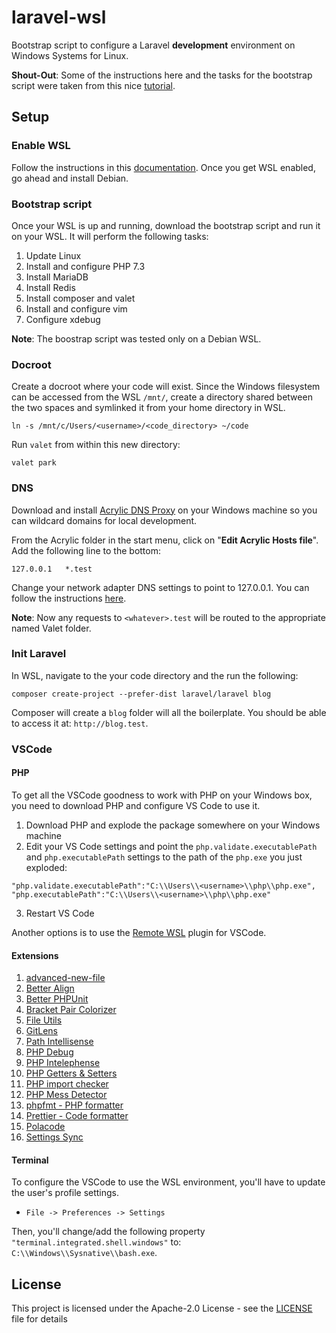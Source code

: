 # laravel-wsl

Bootstrap script to configure a Laravel **development** environment on Windows Systems for Linux.

**Shout-Out**: Some of the instructions here and the tasks for the bootstrap script were taken from this nice [tutorial](https://dev-squared.com/2018/05/15/getting-started-with-laravel-development-on-windows-subsystem-for-linux-with-vs-code-a-complete-guide/).

## Setup

### Enable WSL

Follow the instructions in this [documentation](https://docs.microsoft.com/en-us/windows/wsl/install-win10). Once you get WSL enabled, go ahead and install Debian.

### Bootstrap script

Once your WSL is up and running, download the bootstrap script and run it on your WSL. It will perform the following tasks:

1. Update Linux
2. Install and configure PHP 7.3
3. Install MariaDB
4. Install Redis
5. Install composer and valet
6. Install and configure vim
7. Configure xdebug

**Note**: The boostrap script was tested only on a Debian WSL.

### Docroot

Create a docroot where your code will exist. Since the Windows filesystem can be accessed from the WSL `/mnt/`, create a directory shared between the two spaces and symlinked it from your home directory in WSL.

```
ln -s /mnt/c/Users/<username>/<code_directory> ~/code
```

Run `valet` from within this new directory:

```
valet park
```

### DNS

Download and install [Acrylic DNS Proxy](http://mayakron.altervista.org/wikibase/show.php?id=AcrylicHome) on your Windows machine so you can wildcard domains for local development.

From the Acrylic folder in the start menu, click on "**Edit Acrylic Hosts file**". Add the following line to the bottom:

```
127.0.0.1   *.test
```

Change your network adapter DNS settings to point to 127.0.0.1. You can follow the instructions [here](https://www.windowscentral.com/how-change-your-pcs-dns-settings-windows-10).

**Note**: Now any requests to `<whatever>.test` will be routed to the appropriate named Valet folder.

### Init Laravel

In WSL, navigate to the your code directory and the run the following:

```
composer create-project --prefer-dist laravel/laravel blog
```

Composer will create a `blog` folder will all the boilerplate. You should be able to access it at: ``http://blog.test``.

### VSCode

#### PHP

To get all the VSCode goodness to work with PHP on your Windows box, you need to download PHP and configure VS Code to use it.

1. Download PHP and explode the package somewhere on your Windows machine
2. Edit your VS Code settings and point the `php.validate.executablePath` and `php.executablePath` settings to the path of the `php.exe` you just exploded:
```
"php.validate.executablePath":"C:\\Users\\<username>\\php\\php.exe",
"php.executablePath":"C:\\Users\\<username>\\php\\php.exe"
```
3. Restart VS Code

Another options is to use the [Remote WSL](https://code.visualstudio.com/remote-tutorials/wsl/run-in-wsl) plugin for VSCode.

#### Extensions

1. [advanced-new-file](https://marketplace.visualstudio.com/items?itemName=patbenatar.advanced-new-file)
2. [Better Align](https://marketplace.visualstudio.com/items?itemName=wwm.better-align)
3. [Better PHPUnit](https://marketplace.visualstudio.com/items?itemName=calebporzio.better-phpunit)
4. [Bracket Pair Colorizer](https://marketplace.visualstudio.com/items?itemName=CoenraadS.bracket-pair-colorizer)
5. [File Utils](https://marketplace.visualstudio.com/items?itemName=sleistner.vscode-fileutils)
6. [GitLens](https://marketplace.visualstudio.com/items?itemName=eamodio.gitlens)
7. [Path Intellisense](https://marketplace.visualstudio.com/items?itemName=christian-kohler.path-intellisense)
8. [PHP Debug](https://marketplace.visualstudio.com/items?itemName=felixfbecker.php-debug)
9. [PHP Intelephense](https://marketplace.visualstudio.com/items?itemName=bmewburn.vscode-intelephense-client)
10. [PHP Getters & Setters](https://marketplace.visualstudio.com/items?itemName=phproberto.vscode-php-getters-setters)
11. [PHP import checker](https://marketplace.visualstudio.com/items?itemName=marabesi.php-import-checker)
12. [PHP Mess Detector](https://marketplace.visualstudio.com/items?itemName=ecodes.vscode-phpmd)
13. [phpfmt - PHP formatter](https://marketplace.visualstudio.com/items?itemName=kokororin.vscode-phpfmt)
14. [Prettier - Code formatter](https://marketplace.visualstudio.com/items?itemName=esbenp.prettier-vscode)
15. [Polacode](https://marketplace.visualstudio.com/items?itemName=pnp.polacode)
16. [Settings Sync](https://marketplace.visualstudio.com/items?itemName=Shan.code-settings-sync)

#### Terminal

To configure the VSCode to use the WSL environment, you'll have to update the user's profile settings.

* `File -> Preferences -> Settings`

Then, you'll change/add the following property `"terminal.integrated.shell.windows"` to: `C:\\Windows\\Sysnative\\bash.exe`.

## License

This project is licensed under the Apache-2.0 License - see the [LICENSE](LICENSE) file for details
